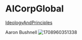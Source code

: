 # AICorpGlobal

[IdeologyAndPrinciples](./IdeologyAndPrinciples/readme.md)

Aaron Bushnell
![1708960351338](https://github.com/AICorpGlobal/AICorpGlobal/assets/8478849/49d2c327-fddb-4f14-854d-6d7d0a6190c3)
